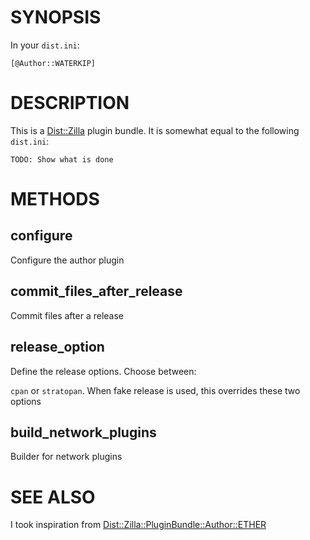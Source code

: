 # SYNOPSIS

In your `dist.ini`:

    [@Author::WATERKIP]

# DESCRIPTION

This is a [Dist::Zilla](https://metacpan.org/pod/Dist%3A%3AZilla) plugin bundle. It is somewhat equal to the
following `dist.ini`:

    TODO: Show what is done

# METHODS

## configure

Configure the author plugin

## commit\_files\_after\_release

Commit files after a release

## release\_option

Define the release options. Choose between:

`cpan` or `stratopan`. When fake release is used, this overrides these two options

## build\_network\_plugins

Builder for network plugins

# SEE ALSO

I took inspiration from [Dist::Zilla::PluginBundle::Author::ETHER](https://metacpan.org/pod/Dist%3A%3AZilla%3A%3APluginBundle%3A%3AAuthor%3A%3AETHER)
